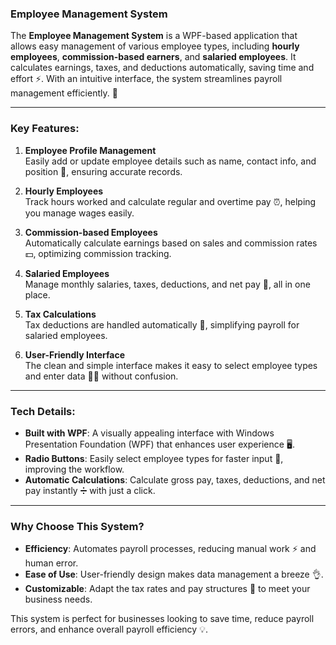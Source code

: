 ### **Employee Management System**

The **Employee Management System** is a WPF-based application that allows easy management of various employee types, including **hourly employees**, **commission-based earners**, and **salaried employees**. It calculates earnings, taxes, and deductions automatically, saving time and effort ⚡. With an intuitive interface, the system streamlines payroll management efficiently. 💼

---

### **Key Features:**

1. **Employee Profile Management**  
   Easily add or update employee details such as name, contact info, and position 📝, ensuring accurate records.

2. **Hourly Employees**  
   Track hours worked and calculate regular and overtime pay ⏰, helping you manage wages easily.

3. **Commission-based Employees**  
   Automatically calculate earnings based on sales and commission rates 💵, optimizing commission tracking.

4. **Salaried Employees**  
   Manage monthly salaries, taxes, deductions, and net pay 💼, all in one place.

5. **Tax Calculations**  
   Tax deductions are handled automatically 🧾, simplifying payroll for salaried employees.

6. **User-Friendly Interface**  
   The clean and simple interface makes it easy to select employee types and enter data 👨‍💻 without confusion.

---

### **Tech Details:**

- **Built with WPF**: A visually appealing interface with Windows Presentation Foundation (WPF) that enhances user experience 🖥️.
- **Radio Buttons**: Easily select employee types for faster input 🔘, improving the workflow.
- **Automatic Calculations**: Calculate gross pay, taxes, deductions, and net pay instantly ➗ with just a click.

---

### **Why Choose This System?**

- **Efficiency**: Automates payroll processes, reducing manual work ⚡ and human error.
- **Ease of Use**: User-friendly design makes data management a breeze 👌.
- **Customizable**: Adapt the tax rates and pay structures 🔧 to meet your business needs.

This system is perfect for businesses looking to save time, reduce payroll errors, and enhance overall payroll efficiency 💡.
